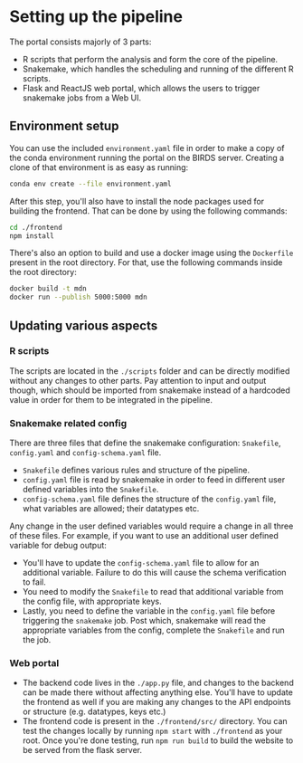 # Setting up the pipeline 

The portal consists majorly of 3 parts: 
- R scripts that perform the analysis and form the core of the pipeline. 
- Snakemake, which handles the scheduling and running of the different R scripts. 
- Flask and ReactJS web portal, which allows the users to trigger snakemake jobs from a Web UI. 


## Environment setup 
You can use the included `environment.yaml` file in order to make a copy of the conda environment running the portal on the BIRDS server. Creating a clone of that environment is as easy as running: 
```bash
conda env create --file environment.yaml
```
After this step, you'll also have to install the node packages used for building the frontend. That can be done by using the following commands: 
```bash 
cd ./frontend
npm install 
```

There's also an option to build and use a docker image using the `Dockerfile` present in the root directory. For that, use the following commands inside the root directory: 
```bash
docker build -t mdn 
docker run --publish 5000:5000 mdn 
```

## Updating various aspects 

### R scripts 
The scripts are located in the `./scripts` folder and can be directly modified without any changes to other parts. Pay attention to input and output though, which should be imported from snakemake instead of a hardcoded value in order for them to be integrated in the pipeline. 

### Snakemake related config 
There are three files that define the snakemake configuration: `Snakefile`, `config.yaml` and `config-schema.yaml` file. 
- `Snakefile` defines various rules and structure of the pipeline. 
- `config.yaml` file is read by snakemake in order to feed in different user defined variables into the `Snakefile`. 
- `config-schema.yaml` file defines the structure of the `config.yaml` file, what variables are allowed; their datatypes etc. 

Any change in the user defined variables would require a change in all three of these files. For example, if you want to use an additional user defined variable for debug output: 
- You'll have to update the `config-schema.yaml` file to allow for an additional variable. Failure to do this will cause the schema verification to fail. 
- You need to modify the `Snakefile` to read that additional variable from the config file, with appropriate keys. 
- Lastly, you need to define the variable in the `config.yaml` file before triggering the `snakemake` job. Post which, snakemake will read the appropriate variables from the config, complete the `Snakefile` and run the job. 

### Web portal 
- The backend code lives in the `./app.py` file, and changes to the backend can be made there without affecting anything else. You'll have to update the frontend as well if you are making any changes to the API endpoints or structure (e.g. datatypes, keys etc.) 
- The frontend code is present in the `./frontend/src/` directory. You can test the changes locally by running `npm start` with `./frontend` as your root. Once you're done testing, run `npm run build` to build the website to be served from the flask server. 


